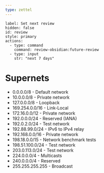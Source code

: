 ```yaml
---
type: zettel
---
```


```meta-bind-button
label: Set next review
hidden: false
id: review
style: primary
actions:
  - type: command
    command: review-obsidian:future-review
  - type: input
    str: "next 7 days"
```

# Supernets

- 0.0.0.0/8 - Default network
- 10.0.0.0/8 - Private network
- 127.0.0.0/8 - Loopback
- 169.254.0.0/16 - Link-Local
- 172.16.0.0/12 - Private network
- 192.0.0.0/24 - Reserved (IANA)
- 192.0.2.0/24 - Test network
- 192.88.99.0/24 - IPv6 to IPv4 relay
- 192.168.0.0/16 - Private network
- 198.18.0.0/15 - Network benchmark tests
- 198.51.100.0/24 - Test network
- 203.0.113.0/24 - Test network
- 224.0.0.0/4 - Multicasts
- 240.0.0.0/4 - Reserved
- 255.255.255.255 - Broadcast

